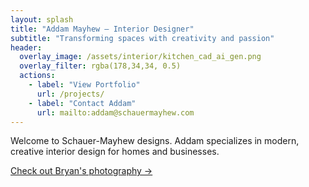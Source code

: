 ```yaml
---
layout: splash
title: "Addam Mayhew – Interior Designer"
subtitle: "Transforming spaces with creativity and passion"
header:
  overlay_image: /assets/interior/kitchen_cad_ai_gen.png
  overlay_filter: rgba(178,34,34, 0.5)
  actions:
    - label: "View Portfolio"
      url: /projects/
    - label: "Contact Addam"
      url: mailto:addam@schauermayhew.com
---
```


Welcome to Schauer-Mayhew designs. Addam specializes in modern, creative interior design for homes and businesses.

[Check out Bryan's photography →](/photo/)

